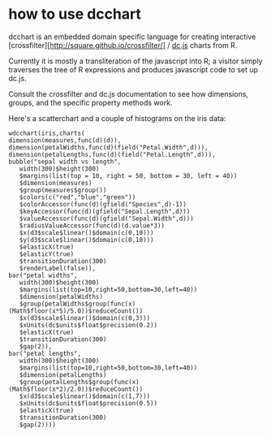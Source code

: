 # how to use dcchart

dcchart is an embedded domain specific language for creating interactive [crossfilter][http://square.github.io/crossfilter/] / 
[dc.js](http://nickqizhu.github.com/dc.js/) charts from R.

Currently it is mostly a transliteration of the javascript into R; a visitor simply traverses the tree of R expressions and produces javascript code to set up dc.js.

Consult the crossfilter and dc.js documentation to see how dimensions, groups, and the specific property methods work.

Here's a scatterchart and a couple of histograms on the iris data:

    wdcchart(iris,charts(
    dimension(measures,func(d)(d)),
    dimension(petalWidths,func(d)(field("Petal.Width",d))),
    dimension(petalLengths,func(d)(field("Petal.Length",d))),
    bubble("sepal width vs length",
       width(300)$height(300)
       $margins(list(top = 10, right = 50, bottom = 30, left = 40))
       $dimension(measures)
       $group(measures$group())
       $colors(c("red","blue","green"))
       $colorAccessor(func(d)(gfield("Species",d)-1))
       $keyAccessor(func(d)(gfield("Sepal.Length",d)))
       $valueAccessor(func(d)(gfield("Sepal.Width",d)))
       $radiusValueAccessor(func(d)(d.value*3))
       $x(d3$scale$linear()$domain(c(0,10)))
       $y(d3$scale$linear()$domain(c(0,10)))
       $elasticX(true)
       $elasticY(true)
       $transitionDuration(300)
       $renderLabel(false)),
    bar("petal widths",
       width(300)$height(300)
       $margins(list(top=10,right=50,bottom=30,left=40))
       $dimension(petalWidths)
       $group(petalWidths$group(func(x)(Math$floor(x*5)/5.0))$reduceCount())
       $x(d3$scale$linear()$domain(c(0,3)))
       $xUnits(dc$units$float$precision(0.2))
       $elasticX(true)
       $transitionDuration(300)
       $gap(2)),
    bar("petal lengths",
       width(300)$height(300)
       $margins(list(top=10,right=50,bottom=30,left=40))
       $dimension(petalLengths)
       $group(petalLengths$group(func(x)(Math$floor(x*2)/2.0))$reduceCount())
       $x(d3$scale$linear()$domain(c(1,7)))
       $xUnits(dc$units$float$precision(0.5))
       $elasticX(true)
       $transitionDuration(300)
       $gap(2))))
